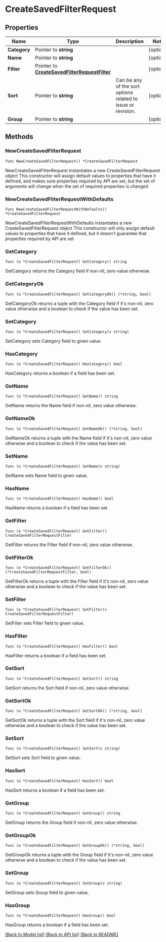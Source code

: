 # CreateSavedFilterRequest

## Properties

Name | Type | Description | Notes
------------ | ------------- | ------------- | -------------
**Category** | Pointer to **string** |  | [optional] 
**Name** | Pointer to **string** |  | [optional] 
**Filter** | Pointer to [**CreateSavedFilterRequestFilter**](CreateSavedFilterRequestFilter.md) |  | [optional] 
**Sort** | Pointer to **string** | Can be any of the sort options related to issue or revision. | [optional] 
**Group** | Pointer to **string** |  | [optional] 

## Methods

### NewCreateSavedFilterRequest

`func NewCreateSavedFilterRequest() *CreateSavedFilterRequest`

NewCreateSavedFilterRequest instantiates a new CreateSavedFilterRequest object
This constructor will assign default values to properties that have it defined,
and makes sure properties required by API are set, but the set of arguments
will change when the set of required properties is changed

### NewCreateSavedFilterRequestWithDefaults

`func NewCreateSavedFilterRequestWithDefaults() *CreateSavedFilterRequest`

NewCreateSavedFilterRequestWithDefaults instantiates a new CreateSavedFilterRequest object
This constructor will only assign default values to properties that have it defined,
but it doesn't guarantee that properties required by API are set

### GetCategory

`func (o *CreateSavedFilterRequest) GetCategory() string`

GetCategory returns the Category field if non-nil, zero value otherwise.

### GetCategoryOk

`func (o *CreateSavedFilterRequest) GetCategoryOk() (*string, bool)`

GetCategoryOk returns a tuple with the Category field if it's non-nil, zero value otherwise
and a boolean to check if the value has been set.

### SetCategory

`func (o *CreateSavedFilterRequest) SetCategory(v string)`

SetCategory sets Category field to given value.

### HasCategory

`func (o *CreateSavedFilterRequest) HasCategory() bool`

HasCategory returns a boolean if a field has been set.

### GetName

`func (o *CreateSavedFilterRequest) GetName() string`

GetName returns the Name field if non-nil, zero value otherwise.

### GetNameOk

`func (o *CreateSavedFilterRequest) GetNameOk() (*string, bool)`

GetNameOk returns a tuple with the Name field if it's non-nil, zero value otherwise
and a boolean to check if the value has been set.

### SetName

`func (o *CreateSavedFilterRequest) SetName(v string)`

SetName sets Name field to given value.

### HasName

`func (o *CreateSavedFilterRequest) HasName() bool`

HasName returns a boolean if a field has been set.

### GetFilter

`func (o *CreateSavedFilterRequest) GetFilter() CreateSavedFilterRequestFilter`

GetFilter returns the Filter field if non-nil, zero value otherwise.

### GetFilterOk

`func (o *CreateSavedFilterRequest) GetFilterOk() (*CreateSavedFilterRequestFilter, bool)`

GetFilterOk returns a tuple with the Filter field if it's non-nil, zero value otherwise
and a boolean to check if the value has been set.

### SetFilter

`func (o *CreateSavedFilterRequest) SetFilter(v CreateSavedFilterRequestFilter)`

SetFilter sets Filter field to given value.

### HasFilter

`func (o *CreateSavedFilterRequest) HasFilter() bool`

HasFilter returns a boolean if a field has been set.

### GetSort

`func (o *CreateSavedFilterRequest) GetSort() string`

GetSort returns the Sort field if non-nil, zero value otherwise.

### GetSortOk

`func (o *CreateSavedFilterRequest) GetSortOk() (*string, bool)`

GetSortOk returns a tuple with the Sort field if it's non-nil, zero value otherwise
and a boolean to check if the value has been set.

### SetSort

`func (o *CreateSavedFilterRequest) SetSort(v string)`

SetSort sets Sort field to given value.

### HasSort

`func (o *CreateSavedFilterRequest) HasSort() bool`

HasSort returns a boolean if a field has been set.

### GetGroup

`func (o *CreateSavedFilterRequest) GetGroup() string`

GetGroup returns the Group field if non-nil, zero value otherwise.

### GetGroupOk

`func (o *CreateSavedFilterRequest) GetGroupOk() (*string, bool)`

GetGroupOk returns a tuple with the Group field if it's non-nil, zero value otherwise
and a boolean to check if the value has been set.

### SetGroup

`func (o *CreateSavedFilterRequest) SetGroup(v string)`

SetGroup sets Group field to given value.

### HasGroup

`func (o *CreateSavedFilterRequest) HasGroup() bool`

HasGroup returns a boolean if a field has been set.


[[Back to Model list]](../README.md#documentation-for-models) [[Back to API list]](../README.md#documentation-for-api-endpoints) [[Back to README]](../README.md)


